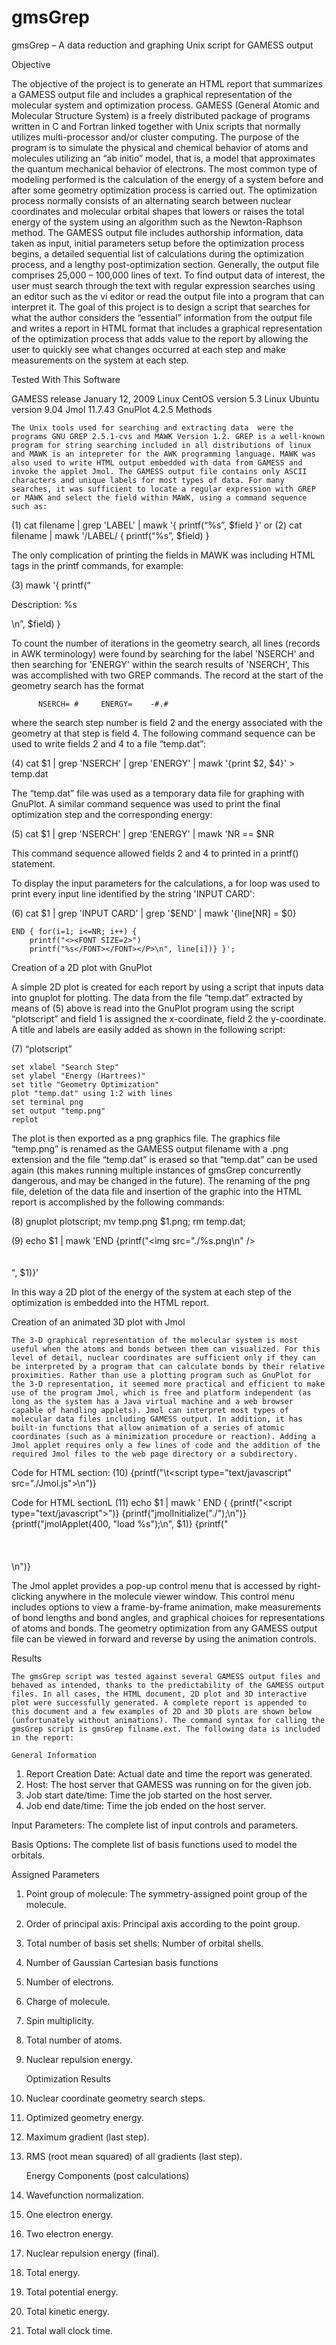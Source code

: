 gmsGrep
=======

gmsGrep – A data reduction and graphing Unix script for GAMESS output

Objective

  The objective of the project is to generate an HTML report that summarizes a GAMESS output file and includes a graphical representation of the molecular system and optimization process. GAMESS (General Atomic and Molecular Structure System) is a freely distributed package of programs written in C and Fortran linked together with Unix scripts that normally utilizes multi-processor and/or cluster computing. The purpose of the program is to simulate the physical and chemical behavior of atoms and molecules utilizing an “ab initio” model, that is, a model that approximates the quantum mechanical behavior of electrons. The most common type of modeling performed is the calculation of the energy of a system before and after some geometry optimization process is carried out. The optimization process normally consists of an alternating search between nuclear coordinates and molecular orbital shapes that lowers or raises the total energy of the system using an algorithm such as the Newton-Raphson method. The GAMESS output file includes authorship information, data taken as input, initial parameters setup before the optimization process begins, a detailed sequential list of calculations during the optimization process, and a lengthy post-optimization section. Generally, the output file comprises 25,000 – 100,000 lines of text. To find output data of interest, the user must search through the text with regular expression searches using an editor such as the vi editor or read the output file into a program that can interpret it. The goal of this project is to design a script that searches for what the author considers the “essential” information from the output file and writes a report in HTML format that includes a graphical representation of the optimization process that adds value to the report by allowing the user to quickly see what changes occurred at each step and make measurements on the system at each step.

Tested With This Software

GAMESS release January 12, 2009
Linux CentOS version 5.3 
Linux Ubuntu version 9.04
Jmol 11.7.43
GnuPlot 4.2.5
Methods

	The Unix tools used for searching and extracting data  were the programs GNU GREP 2.5.1-cvs and MAWK Version 1.2. GREP is a well-known program for string searching included in all distributions of linux and MAWK is an intepreter for the AWK programming language. MAWK was also used to write HTML output embedded with data from GAMESS and invoke the applet Jmol. The GAMESS output file contains only ASCII characters and unique labels for most types of data. For many searches, it was sufficient to locate a regular expression with GREP or MAWK and select the field within MAWK, using a command sequence such as: 

(1)	cat filename | grep 'LABEL' | mawk '{ printf(“%s”, $field }' or 
(2)	cat filename | mawk '/LABEL/ { printf(“%s”, $field) }

The only complication of printing the fields in MAWK was including HTML tags in the printf commands, for example:

(3)	mawk '{ printf(“<P><FONT STYLE=”” ><FONT SIZE=# >Description: %s</FONT>
	</FONT></P>\n”, $field) }

To count the number of iterations in the geometry search, all lines (records in AWK terminology) were found by searching for the label 'NSERCH' and then searching for 'ENERGY' within the search results of 'NSERCH', This was accomplished with two GREP commands. The record at the start of the geometry search has the format

          NSERCH= #     ENERGY=    -#.#

where the search step number is field 2 and the energy associated with the geometry at that step is field 4. The following command sequence can be used to write fields 2 and 4 to a file “temp.dat”:

(4)	cat $1 | grep 'NSERCH' | grep 'ENERGY' | mawk '{print $2, $4}' > temp.dat

The “temp.dat” file was used as a temporary data file for graphing with GnuPlot.  A similar command sequence was used to print the final optimization step and the corresponding energy:

(5)	cat $1 | grep 'NSERCH' | grep 'ENERGY' | mawk 'NR == $NR

This command sequence allowed fields 2 and 4 to printed in a printf() statement.

To display the input parameters for the calculations, a for loop was used to print every input line identified by the string 'INPUT CARD':

(6)	cat $1 | grep 'INPUT CARD' | grep '\$END' | mawk '{line[NR] = $0}		 

	END { for(i=1; i<=NR; i++) { 
		printf("<><FONT SIZE=2>")		 
		printf("%s</FONT></FONT></P>\n", line[i])} }';

Creation of a 2D plot with GnuPlot

A simple 2D plot is created for each report by using a script that inputs data into gnuplot for plotting. The data from the file “temp.dat” extracted by means of (5) above is read into the GnuPlot program using the script “plotscript” and field 1 is assigned the x-coordinate, field 2 the y-coordinate. A title and labels are easily added as shown in the following script:

(7)	“plotscript”

	set xlabel "Search Step" 
	set ylabel "Energy (Hartrees)" 
	set title "Geometry Optimization" 
	plot "temp.dat" using 1:2 with lines 
	set terminal png 
	set output "temp.png" 
	replot

The plot is then exported as a png graphics file. The graphics file “temp.png” is renamed as the GAMESS output filename with a .png extension and the file “temp.dat” is erased so that “temp.dat” can be used again (this makes running multiple instances of gmsGrep concurrently dangerous, and may be changed in the future). The renaming of the png file, deletion of the data file and insertion of the graphic into the HTML report is accomplished by the following commands:

(8)	gnuplot plotscript; 
	mv temp.png $1.png; rm temp.dat;

(9)	echo $1 | mawk 'END {printf("<img src=\"./%s.png\n\" /><BR><BR><BR>", $1)}'

In this way a 2D plot of the energy of the system at each step of the optimization is embedded into the HTML report.

Creation of an animated 3D plot with Jmol

	The 3-D graphical representation of the molecular system is most useful when the atoms and bonds between them can visualized. For this level of detail, nuclear coordinates are sufficient only if they can be interpreted by a program that can calculate bonds by their relative proximities. Rather than use a plotting program such as GnuPlot for the 3-D representation, it seemed more practical and efficient to make use of the program Jmol, which is free and platform independent (as long as the system has a Java virtual machine and a web browser capable of handling applets). Jmol can interpret most types of molecular data files including GAMESS output. In addition, it has built-in functions that allow animation of a series of atomic coordinates (such as a minimization procedure or reaction). Adding a Jmol applet requires only a few lines of code and the addition of the required Jmol files to the web page directory or a subdirectory. 

Code for HTML <HEAD> section:
(10)	{printf("\t<script type=\"text/javascript\" src=\"./Jmol.js\"></script>\n")}

Code for HTML <BODY> sectionL
(11)	echo $1 | mawk ' END { {printf("<script type=\"text/javascript\">")} 
		{printf("jmolInitialize(\"./\");\n")} 
		{printf("jmolApplet(400, \"load %s\");\n", $1)} 
		{printf("</script><BR><BR><BR><BR>\n")} 

The Jmol applet provides a pop-up control menu that is accessed by right-clicking anywhere in the molecule viewer window. This control menu includes options to view a frame-by-frame animation, make measurements of bond lengths and bond angles, and graphical choices for representations of atoms and bonds. The geometry optimization from any GAMESS output file can be viewed in forward and reverse by using the animation controls.

Results

	The gmsGrep script was tested against several GAMESS output files and behaved as intended, thanks to the predictability of the GAMESS output files. In all cases, the HTML document, 2D plot and 3D interactive plot were successfully generated. A complete report is appended to this document and a few examples of 2D and 3D plots are shown below (unfortunately without animations). The command syntax for calling the gmsGrep script is gmsGrep filname.ext. The following data is included in the report:

	General Information
1. Report Creation Date: Actual date and time the report was generated.
2. Host: The host server that GAMESS was running on for the given job.
3. Job start date/time: Time the job started on the host server. 
4. Job end date/time: Time the job ended on the host server.

Input Parameters: The complete list of input controls and parameters.

Basis Options: The complete list of basis functions  used to model the orbitals.

Assigned Parameters
1. Point group of molecule: The symmetry-assigned point group of the molecule.
2. Order of principal axis: Principal axis according to the point group.
3. Total number of basis set shells: Number of orbital shells.
4. Number of Gaussian Cartesian basis functions
5. Number of electrons.
6. Charge of molecule.
7. Spin multiplicity.
8. Total number of atoms.
9. Nuclear repulsion energy.

	Optimization Results
1. Nuclear coordinate geometry search steps.
2. Optimized geometry energy.
3. Maximum gradient (last step).
4. RMS (root mean squared) of all gradients (last step).

	Energy Components (post calculations)
1. Wavefunction normalization.
2. One electron energy.
3. Two electron energy.
4. Nuclear repulsion energy (final).
5. Total energy.
6. Total potential energy.
7. Total kinetic energy.
8. Total wall clock time.
